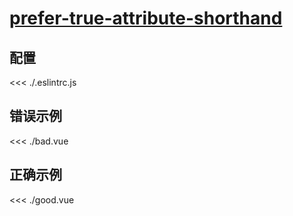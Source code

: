 # [prefer-true-attribute-shorthand](https://eslint.vuejs.org/rules/prefer-true-attribute-shorthand.html)

## 配置

<<< ./.eslintrc.js

## 错误示例

<<< ./bad.vue

## 正确示例

<<< ./good.vue
